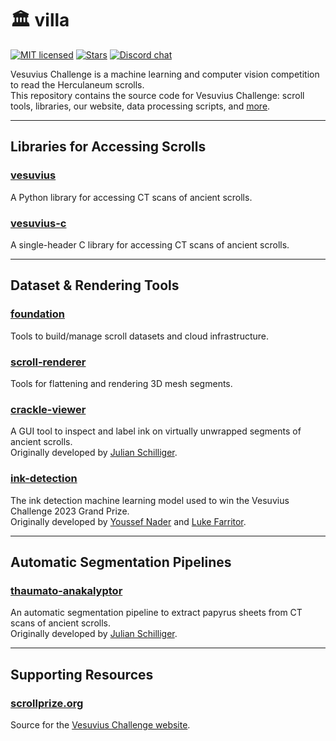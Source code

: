 # 🏛️ villa

[![MIT licensed][licence-badge]][licence-url]
[![Stars][stars-badge]][stars-url]
[![Discord chat][discord-badge]][discord-url]

Vesuvius Challenge is a machine learning and computer vision competition to read the Herculaneum scrolls.  
This repository contains the source code for Vesuvius Challenge: scroll tools, libraries, our website, data processing scripts, and [more](https://github.com/ScrollPrize/villa/blob/main/scrollprize.org/docs/20_community_projects.md).

---

## Libraries for Accessing Scrolls

### [vesuvius](vesuvius/)
A Python library for accessing CT scans of ancient scrolls.

### [vesuvius-c](vesuvius-c/)
A single-header C library for accessing CT scans of ancient scrolls.

---

## Dataset & Rendering Tools

### [foundation](foundation/)
Tools to build/manage scroll datasets and cloud infrastructure.

### [scroll-renderer](scroll-renderer/)
Tools for flattening and rendering 3D mesh segments.

### [crackle-viewer](crackle-viewer)
A GUI tool to inspect and label ink on virtually unwrapped segments of ancient scrolls.  
Originally developed by [Julian Schilliger](https://github.com/schillij95).

### [ink-detection](ink-detection/)
The ink detection machine learning model used to win the Vesuvius Challenge 2023 Grand Prize.  
Originally developed by [Youssef Nader](https://github.com/younader) and [Luke Farritor](https://github.com/lukeboi).

---

## Automatic Segmentation Pipelines

### [thaumato-anakalyptor](thaumato-anakalyptor/)
An automatic segmentation pipeline to extract papyrus sheets from CT scans of ancient scrolls.  
Originally developed by [Julian Schilliger](https://github.com/schillij95).

---

## Supporting Resources

### [scrollprize.org](scrollprize.org/)
Source for the [Vesuvius Challenge website](https://scrollprize.org).

[licence-badge]: https://img.shields.io/github/license/ScrollPrize/villa?color=blue
[licence-url]: https://github.com/ScrollPrize/villa/blob/main/LICENSE
[stars-badge]: https://img.shields.io/github/stars/ScrollPrize/villa?style=social
[stars-url]: https://github.com/ScrollPrize/villa/stargazers
[discord-badge]: https://img.shields.io/discord/1079907749569237093.svg?logo=discord&style=flat-square
[discord-url]: https://discord.com/invite/V4fJhvtaQn
